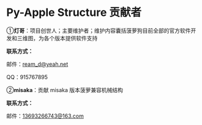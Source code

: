 # Py-Apple Structure  贡献者

 ①**灯哥**：项目创世人；主要维护者；维护内容囊括菠萝狗目前全部的官方软件开发和三维图，为各个版本提供软件支持

**联系方式：**

邮件：ream_d@yeah.net 

QQ：915767895



②**misaka**：贡献 misaka 版本菠萝兼容机械结构

**联系方式：**

邮件：13693266743@163.com



